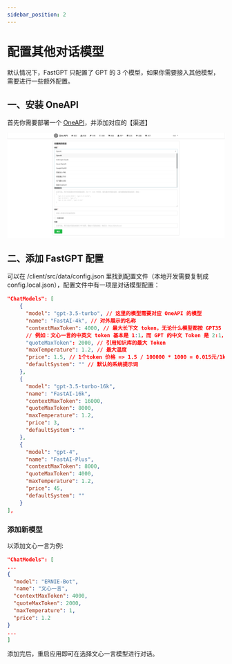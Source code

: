 ```yaml
---
sidebar_position: 2
---
```


# 配置其他对话模型

默认情况下，FastGPT 只配置了 GPT 的 3 个模型，如果你需要接入其他模型，需要进行一些额外配置。

## 一、安装 OneAPI

首先你需要部署一个 [OneAPI](/docs/develop/oneapi)，并添加对应的【渠道】

![](./imgs/chatmodels1.png)

## 二、添加 FastGPT 配置

可以在 /client/src/data/config.json 里找到配置文件（本地开发需要复制成 config.local.json），配置文件中有一项是对话模型配置：

```json
"ChatModels": [
    {
      "model": "gpt-3.5-turbo", // 这里的模型需要对应 OneAPI 的模型
      "name": "FastAI-4k", // 对外展示的名称
      "contextMaxToken": 4000, // 最大长下文 token，无论什么模型都按 GPT35 的计算。GPT 外的模型需要自行大致计算下这个值。可以调用官方接口去比对 Token 的倍率，然后在这里粗略计算。
      // 例如：文心一言的中英文 token 基本是 1:1，而 GPT 的中文 Token 是 2:1，如果文心一言官方最大 Token 是 4000，那么这里就可以填 8000，保险点就填 7000.
      "quoteMaxToken": 2000, // 引用知识库的最大 Token
      "maxTemperature": 1.2, // 最大温度
      "price": 1.5, // 1个token 价格 => 1.5 / 100000 * 1000 = 0.015元/1k token
      "defaultSystem": "" // 默认的系统提示词
    },
    {
      "model": "gpt-3.5-turbo-16k",
      "name": "FastAI-16k",
      "contextMaxToken": 16000,
      "quoteMaxToken": 8000,
      "maxTemperature": 1.2,
      "price": 3,
      "defaultSystem": ""
    },
    {
      "model": "gpt-4",
      "name": "FastAI-Plus",
      "contextMaxToken": 8000,
      "quoteMaxToken": 4000,
      "maxTemperature": 1.2,
      "price": 45,
      "defaultSystem": ""
    }
],
```

### 添加新模型

以添加文心一言为例:

```json
"ChatModels": [
...
{
  "model": "ERNIE-Bot",
  "name": "文心一言",
  "contextMaxToken": 4000,
  "quoteMaxToken": 2000,
  "maxTemperature": 1,
  "price": 1.2
}
...
]
```

添加完后，重启应用即可在选择文心一言模型进行对话。

